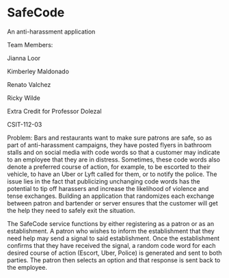 # SafeCode
An anti-harassment application

Team Members:

Jianna Loor

Kimberley Maldonado

Renato Valchez

Ricky Wilde

Extra Credit for Professor Dolezal

CSIT-112-03

Problem:
Bars and restaurants want to make sure patrons are safe, so as part of anti-harassment campaigns, they have posted flyers in bathroom stalls and on social media with code words so that a customer may indicate to an employee that they are in distress. Sometimes, these code words also denote a preferred course of action, for example, to be escorted to their vehicle, to have an Uber or Lyft called for them, or to notify the police. The issue lies in the fact that publicizing unchanging code words has the potential to tip off harassers and increase the likelihood of violence and tense exchanges. Building an application that randomizes each exchange between patron and bartender or server ensures that the customer will get the help they need to safely exit the situation.

The SafeCode service functions by either registering as a patron or as an establishment. A patron who wishes to inform the establishment that they need help may send a signal to said establishment. Once the establishment confirms that they have received the signal, a random code word for each desired course of action (Escort, Uber, Police) is generated and sent to both parties. The patron then selects an option and that response is sent back to the employee.
